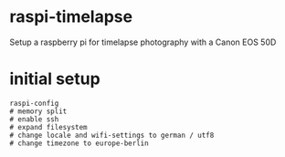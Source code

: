 # raspi-timelapse
Setup a raspberry pi for timelapse photography with a Canon EOS 50D

# initial setup

```
raspi-config
# memory split
# enable ssh
# expand filesystem
# change locale and wifi-settings to german / utf8
# change timezone to europe-berlin
```
